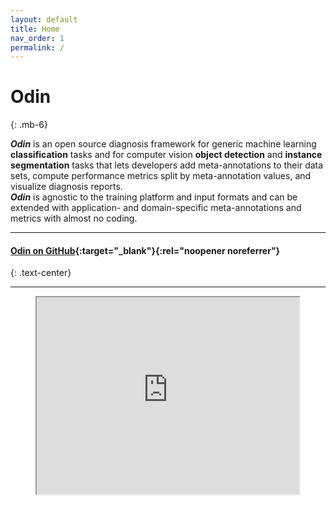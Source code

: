 ```yaml
---
layout: default
title: Home
nav_order: 1
permalink: /
---
```


# Odin
{: .mb-6}

**_Odin_**  is an open source diagnosis framework for generic machine learning **classification** tasks and for computer vision **object detection** and **instance segmentation** tasks that lets developers add meta-annotations to their data sets, compute performance metrics split by meta-annotation values, and visualize diagnosis reports.
<br>
**_Odin_**  is agnostic to the training platform and input formats and can be extended with application- and domain-specific meta-annotations and metrics with almost no coding.
<br>

<hr>

#### [Odin on GitHub](//github.com/rnt-pmi/odin){:target="_blank"}{:rel="noopener noreferrer"}
{: .text-center}

<hr>

<p align="center">
<iframe width="420" height="315" src="https://www.youtube.com/embed/lM4EMaZSbVk" allowfullscreen></iframe>
</p>

